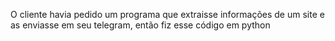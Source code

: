 O cliente havia pedido um programa que extraisse informações de um site e as enviasse em seu telegram, então fiz esse código em python

